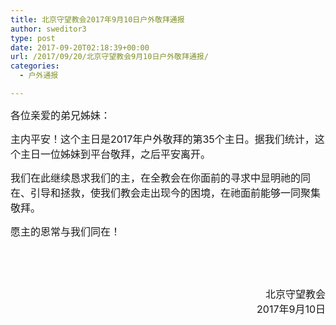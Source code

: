 ```yaml
---
title: 北京守望教会2017年9月10日户外敬拜通报
author: sweditor3
type: post
date: 2017-09-20T02:18:39+00:00
url: /2017/09/20/北京守望教会9月10日户外敬拜通报/
categories:
  - 户外通报

---
```

<span style="font-size: 12pt;">各位亲爱的弟兄姊妹：</span>

<span style="font-size: 12pt;">主内平安！这个主日是2017年户外敬拜的第35个主日。据我们统计，这个主日一位姊妹到平台敬拜，之后平安离开。</span>

<span style="font-size: 12pt;">我们在此继续恳求我们的主，在全教会在你面前的寻求中显明祂的同在、引导和拯救，使我们教会走出现今的困境，在祂面前能够一同聚集敬拜。</span>

<span style="font-size: 12pt;">愿主的恩常与我们同在！</span>

&nbsp;

&nbsp;

<p style="text-align: right;">
  <span style="font-size: 12pt;">北京守望教会</span><br /> <span style="font-size: 12pt;">2017年9月10日</span>
</p>
